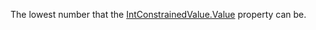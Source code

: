 The lowest number that the [IntConstrainedValue.Value](https://create.roblox.com/docs/reference/engine/classes/IntConstrainedValue#Value) property can be.